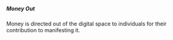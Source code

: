 ##### Money Out
Money is directed out of the digital space  to individuals for their contribution to manifesting it.

